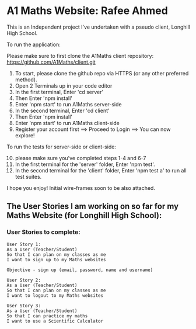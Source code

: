 A1 Maths Website: Rafee Ahmed
=================

This is an Independent project I've undertaken with a pseudo client, Longhill High School. 

To run the application:

Please make sure to first clone the A1Maths client repository:
https://github.com/A1Maths/client.git

1. To start, please clone the github repo via HTTPS (or any other preferred method).
2. Open 2 Terminals up in your code editor
3. In the first terminal, Enter 'cd server'
4. Then Enter 'npm install'
5. Enter 'npm start' to run A1Maths server-side
6. In the second terminal, Enter 'cd client'
7. Then Enter 'npm install'
8. Enter 'npm start' to run A1Maths client-side
9. Register your account first ==> Proceed to Login ==> You can now explore!

To run the tests for server-side or client-side:

10. please make sure you've completed steps 1-4 and 6-7
11. In the first terminal for the 'server' folder, Enter 'npm test'.
12. In the second terminal for the 'client' folder, Enter 'npm test a' to run all test suites.

I hope you enjoy! Initial wire-frames soon to be also attached.

The User Stories I am working on so far for my Maths Website (for Longhill High School):
-------

### User Stories to complete:
```
User Story 1:
As a User (Teacher/Student)
So that I can plan on my classes as me
I want to sign up to my Maths websites

Objective - sign up (email, password, name and username)

User Story 2:
As a User (Teacher/Student)
So that I can plan on my classes as me
I want to logout to my Maths websites

User Story 3:
As a User (Teacher/Student)
So that I can practice my maths
I want to use a Scientific Calculator

```